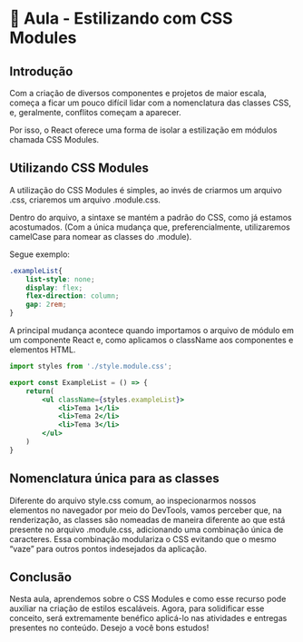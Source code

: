 # 📘 Aula - Estilizando com CSS Modules

## Introdução

Com a criação de diversos componentes e projetos de maior escala, começa a ficar um pouco difícil lidar com a nomenclatura das classes CSS, e, geralmente, conflitos começam a aparecer.

Por isso, o React oferece uma forma de isolar a estilização em módulos chamada CSS Modules.

## Utilizando CSS Modules

A utilização do CSS Modules é simples, ao invés de criarmos um arquivo .css, criaremos um arquivo .module.css.

Dentro do arquivo, a sintaxe se mantém a padrão do CSS, como já estamos acostumados. (Com a única mudança que, preferencialmente, utilizaremos camelCase para nomear as classes do .module). 

Segue exemplo:

```css
.exampleList{
    list-style: none;
    display: flex;
    flex-direction: column;
    gap: 2rem;
}
```

A principal mudança acontece quando importamos o arquivo de módulo em um componente React e, como aplicamos o className aos componentes e elementos HTML.

```jsx
import styles from './style.module.css';

export const ExampleList = () => {
    return(
        <ul className={styles.exampleList}>
            <li>Tema 1</li>
            <li>Tema 2</li>
            <li>Tema 3</li>
        </ul>
    )
}
```

## Nomenclatura única para as classes

Diferente do arquivo style.css comum, ao inspecionarmos nossos elementos no navegador por meio do DevTools, vamos perceber que, na renderização, as classes são nomeadas de maneira diferente ao que está presente no arquivo .module.css, adicionando uma combinação única de caracteres. Essa combinação modulariza o CSS evitando que o mesmo “vaze” para outros pontos indesejados da aplicação.

## Conclusão

Nesta aula, aprendemos sobre o CSS Modules e como esse recurso pode auxiliar na criação de estilos escaláveis. Agora, para solidificar esse conceito, será extremamente benéfico aplicá-lo nas atividades e entregas presentes no conteúdo. Desejo a você bons estudos!